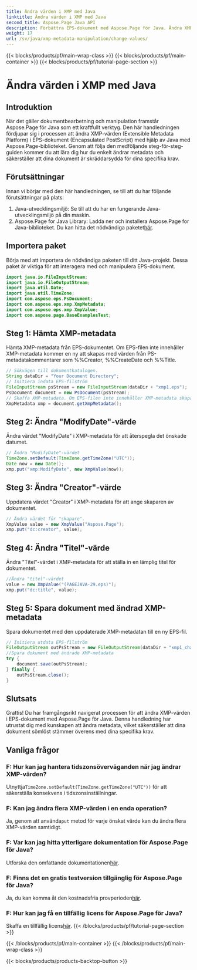 ```yaml
---
title: Ändra värden i XMP med Java
linktitle: Ändra värden i XMP med Java
second_title: Aspose.Page Java API
description: Förbättra EPS-dokument med Aspose.Page för Java. Ändra XMP-metadata enkelt för skräddarsytt och professionellt innehåll. #Javautveckling
weight: 17
url: /sv/java/xmp-metadata-manipulation/change-values/
---
```


{{< blocks/products/pf/main-wrap-class >}}
{{< blocks/products/pf/main-container >}}
{{< blocks/products/pf/tutorial-page-section >}}

# Ändra värden i XMP med Java

## Introduktion
När det gäller dokumentbearbetning och manipulation framstår Aspose.Page för Java som ett kraftfullt verktyg. Den här handledningen fördjupar sig i processen att ändra XMP-värden (Extensible Metadata Platform) i EPS-dokument (Encapsulated PostScript) med hjälp av Java med Aspose.Page-biblioteket. Genom att följa den medföljande steg-för-steg-guiden kommer du att lära dig hur du enkelt ändrar metadata och säkerställer att dina dokument är skräddarsydda för dina specifika krav.
## Förutsättningar
Innan vi börjar med den här handledningen, se till att du har följande förutsättningar på plats:
1. Java-utvecklingsmiljö: Se till att du har en fungerande Java-utvecklingsmiljö på din maskin.
2.  Aspose.Page for Java Library: Ladda ner och installera Aspose.Page for Java-biblioteket. Du kan hitta det nödvändiga paketet[här](https://releases.aspose.com/page/java/).
## Importera paket
Börja med att importera de nödvändiga paketen till ditt Java-projekt. Dessa paket är viktiga för att interagera med och manipulera EPS-dokument.
```java
import java.io.FileInputStream;
import java.io.FileOutputStream;
import java.util.Date;
import java.util.TimeZone;
import com.aspose.eps.PsDocument;
import com.aspose.eps.xmp.XmpMetadata;
import com.aspose.eps.xmp.XmpValue;
import com.aspose.page.BaseExamplesTest;
```
## Steg 1: Hämta XMP-metadata
Hämta XMP-metadata från EPS-dokumentet. Om EPS-filen inte innehåller XMP-metadata kommer en ny att skapas med värden från PS-metadatakommentarer som %%Creator, %%CreateDate och %%Title.
```java
// Sökvägen till dokumentkatalogen.
String dataDir = "Your Document Directory";
// Initiera indata EPS-filström
FileInputStream psStream = new FileInputStream(dataDir + "xmp1.eps");
PsDocument document = new PsDocument(psStream);
// Skaffa XMP-metadata. Om EPS-filen inte innehåller XMP-metadata skapas en ny med värden från PS-metadatakommentarer
XmpMetadata xmp = document.getXmpMetadata();
```
## Steg 2: Ändra "ModifyDate"-värde
Ändra värdet "ModifyDate" i XMP-metadata för att återspegla det önskade datumet.
```java
// Ändra "ModifyDate"-värdet
TimeZone.setDefault(TimeZone.getTimeZone("UTC"));
Date now = new Date();
xmp.put("xmp:ModifyDate", new XmpValue(now));
```
## Steg 3: Ändra "Creator"-värde
Uppdatera värdet "Creator" i XMP-metadata för att ange skaparen av dokumentet.
```java
// Ändra värdet för "skapare".
XmpValue value = new XmpValue("Aspose.Page");
xmp.put("dc:creator", value);
```
## Steg 4: Ändra "Titel"-värde
Ändra "Titel"-värdet i XMP-metadata för att ställa in en lämplig titel för dokumentet.
```java
//Ändra "titel"-värdet
value = new XmpValue("(PAGEJAVA-29.eps)");
xmp.put("dc:title", value);
```
## Steg 5: Spara dokument med ändrad XMP-metadata
Spara dokumentet med den uppdaterade XMP-metadatan till en ny EPS-fil.
```java
// Initiera utdata EPS-filström
FileOutputStream outPsStream = new FileOutputStream(dataDir + "xmp1_changed.eps");
//Spara dokument med ändrade XMP-metadata
try {
    document.save(outPsStream);
} finally {
    outPsStream.close();
}
```
## Slutsats
Grattis! Du har framgångsrikt navigerat processen för att ändra XMP-värden i EPS-dokument med Aspose.Page för Java. Denna handledning har utrustat dig med kunskapen att ändra metadata, vilket säkerställer att dina dokument sömlöst stämmer överens med dina specifika krav.
## Vanliga frågor
### F: Hur kan jag hantera tidszonsöverväganden när jag ändrar XMP-värden?
 Utnyttja`TimeZone.setDefault(TimeZone.getTimeZone("UTC"))` för att säkerställa konsekvens i tidszonsinställningar.
### F: Kan jag ändra flera XMP-värden i en enda operation?
 Ja, genom att använda`put` metod för varje önskat värde kan du ändra flera XMP-värden samtidigt.
### F: Var kan jag hitta ytterligare dokumentation för Aspose.Page för Java?
 Utforska den omfattande dokumentationen[här](https://reference.aspose.com/page/java/).
### F: Finns det en gratis testversion tillgänglig för Aspose.Page för Java?
 Ja, du kan komma åt den kostnadsfria provperioden[här](https://releases.aspose.com/).
### F: Hur kan jag få en tillfällig licens för Aspose.Page för Java?
 Skaffa en tillfällig licens[här](https://purchase.aspose.com/temporary-license/).
{{< /blocks/products/pf/tutorial-page-section >}}

{{< /blocks/products/pf/main-container >}}
{{< /blocks/products/pf/main-wrap-class >}}

{{< blocks/products/products-backtop-button >}}
